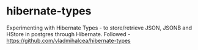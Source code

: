 # hibernate-types
Experimenting with Hibernate Types - to store/retrieve JSON, JSONB and HStore in postgres through Hibernate. Followed - https://github.com/vladmihalcea/hibernate-types
